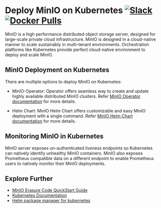 # Deploy MinIO on Kubernetes [![Slack](https://slack.min.io/slack?type=svg)](https://slack.min.io)  [![Docker Pulls](https://img.shields.io/docker/pulls/minio/minio.svg?maxAge=604800)](https://hub.docker.com/r/minio/minio/)

MinIO is a high performance distributed object storage server, designed for large-scale private cloud infrastructure. MinIO is designed in a cloud-native manner to scale sustainably in multi-tenant environments. Orchestration platforms like Kubernetes provide perfect cloud-native environment to deploy and scale MinIO.

## MinIO Deployment on Kubernetes

There are multiple options to deploy MinIO on Kubernetes:

- MinIO-Operator: Operator offers seamless way to create and update highly available distributed MinIO clusters. Refer [MinIO Operator documentation](https://github.com/minio/minio-operator/blob/master/README.md) for more details.

- Helm Chart: MinIO Helm Chart offers customizable and easy MinIO deployment with a single command. Refer [MinIO Helm Chart documentation](https://github.com/nitrictech/minio/tree/master/helm/minio) for more details.

## Monitoring MinIO in Kubernetes

MinIO server exposes un-authenticated liveness endpoints so Kubernetes can natively identify unhealthy MinIO containers. MinIO also exposes Prometheus compatible data on a different endpoint to enable Prometheus users to natively monitor their MinIO deployments.

## Explore Further

- [MinIO Erasure Code QuickStart Guide](https://min.io/docs/minio/linux/operations/concepts/erasure-coding.html)
- [Kubernetes Documentation](https://kubernetes.io/docs/home/)
- [Helm package manager for kubernetes](https://helm.sh/)

